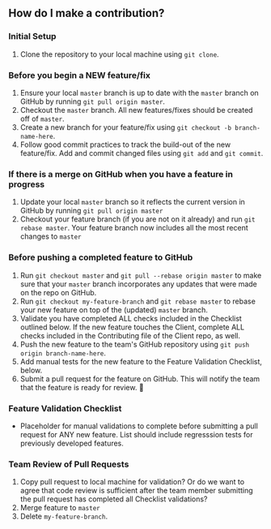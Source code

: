 ## How do I make a contribution?

### Initial Setup

1. Clone the repository to your local machine using `git clone`.

### Before you begin a NEW feature/fix

1. Ensure your local `master` branch is up to date with the `master` branch on GitHub by running `git pull origin master`.
2. Checkout the `master` branch. All new features/fixes should be created off of `master`.
3. Create a new branch for your feature/fix using `git checkout -b branch-name-here`.
4. Follow good commit practices to track the build-out of the new feature/fix. Add and commit changed files using `git add` and `git commit`.

### If there is a merge on GitHub when you have a feature in progress
1. Update your local `master` branch so it reflects the current version in GitHub by running `git pull origin master`
2. Checkout your feature branch (if you are not on it already) and run `git rebase master`. Your feature branch now includes all the most recent changes to `master`

### Before pushing a completed feature to GitHub
1. Run `git checkout master` and `git pull --rebase origin master` to make sure that your `master` branch incorporates any updates that were made on the repo on GitHub.
2. Run `git checkout my-feature-branch` and `git rebase master` to rebase your new feature on top of the (updated) `master` branch.
3. Validate you have completed ALL checks included in the Checklist outlined below. If the new feature touches the Client, complete ALL checks included in the Contributing file of the Client repo, as well.
4. Push the new feature to the team's GitHub repository using `git push origin
branch-name-here`.
5. Add manual tests for the new feature to the Feature Validation Checklist, below.
6. Submit a pull request for the feature on GitHub. This will notify the team that the feature is ready for review. :tada:

### Feature Validation Checklist
- Placeholder for manual validations to complete before submitting a pull request for ANY new feature. List should include regresssion tests for previously developed features.

### Team Review of Pull Requests
1. Copy pull request to local machine for validation? Or do we want to agree that code review is sufficient after the team member submitting the pull request has completed all Checklist validations?
2. Merge feature to `master`
3. Delete `my-feature-branch`.
